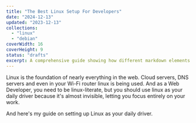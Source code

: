 ```yaml
---
title: "The Best Linux Setup For Developers"
date: "2024-12-13"
updated: "2023-12-13"
collections:
  - "linux"
  - "debian"
coverWidth: 16
coverHeight: 9
status: "drafts"
excerpt: A comprehensive guide showing how different markdown elements are rendered.
---
```

<!-- [Photo by DSD](https://www.pexels.com/photo/selective-focus-photography-of-two-penguins-689784/)  -->

Linux is the foundation of nearly everything in the web. Cloud servers, DNS servers and even in your Wi-Fi router linux is being used. And as a Web Developer, you need to be linux-literate, but you should use linux as your daily driver because it's almost invisible, letting you focus entirely on your work.

And here's my guide on setting up Linux as your daily driver.